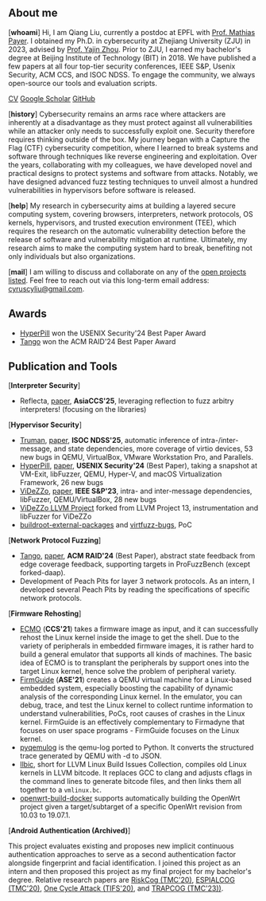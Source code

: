 ## About me

[**whoami**] Hi, I am Qiang Liu, currently a postdoc at EPFL with [Prof.  Mathias
Payer](https://nebelwelt.net/). I obtained my Ph.D. in cybersecurity at Zhejiang
University (ZJU) in 2023, advised by [Prof. Yajin Zhou](https://yajin.org/).
Prior to ZJU, I earned my bachelor's degree at Beijing Institute of Technology
(BIT) in 2018. We have published a few papers at all four top-tier security
conferences, IEEE S&P, Usenix Security, ACM CCS, and ISOC NDSS. To engage the
community, we always open-source our tools and evaluation scripts.

[CV](./Qiang_s_CV.pdf)
[Google Scholar](https://scholar.google.com/citations?user=fa1uB2sAAAAJ&hl=en)
[GitHub](https://github.com/cyruscyliu)

[**history**] Cybersecurity remains an arms race where attackers are inherently
at a disadvantage as they must protect against all vulnerabilities while an
attacker only needs to successfully exploit one. Security therefore requires
thinking outside of the box. My journey began with a Capture the Flag (CTF)
cybersecurity competition, where I learned to break systems and software through
techniques like reverse engineering and exploitation. Over the years,
collaborating with my colleagues, we have developed novel and practical designs
to protect systems and software from attacks. Notably, we have designed advanced
fuzz testing techniques to unveil almost a hundred vulnerabilities in
hypervisors before software is released.

[**help**] My research in cybersecurity aims at building a layered secure
computing system, covering browsers, interpreters, network protocols, OS
kernels, hypervisors, and trusted execution environment (TEE), which requires
the research on the automatic vulnerability detection before the release of
software and vulnerability mitigation at runtime. Ultimately, my research aims
to make the computing system hard to break, benefiting not only individuals but
also organizations.

[**mail**] I am willing to discuss and collaborate on any of the [open projects
listed](./projects.md). Feel free to reach out via this long-term email address:
<cyruscyliu@gmail.com>.

## Awards

+ [HyperPill](./papers/hyperpill-sec24.pdf) won the USENIX Security'24 Best Paper Award
+ [Tango](./papers/tango-raid24.pdf) won the ACM RAID'24 Best Paper Award

## Publication and Tools

[**Interpreter Security**]

+ Reflecta, [paper](./papers/reflecta-asiaccs25.pdf), **AsiaCCS'25**,
leveraging reflection to fuzz arbitry interpreters! (focusing on the libraries)

[**Hypervisor Security**]

+ [Truman](https://github.com/vul337/Truman),
[paper](./papers/truman-ndss25.pdf), **ISOC NDSS'25**, automatic inference of
intra-/inter-message, and state dependencies, more coverage of virtio devices,
53 new bugs in QEMU, VirtualBox, VMware Workstation Pro, and Parallels.
+ [HyperPill](https://github.com/HexHive/HyperPill/tree/artifact-evaluation),
[paper](./papers/hyperpill-sec24.pdf), **USENIX Security'24** (Best Paper),
taking a snapshot at VM-Exit, libFuzzer, QEMU, Hyper-V, and macOS Virtualization
Framework, 26 new bugs
+ [ViDeZZo](https://github.com/HexHive/videzzo),
[paper](./papers/videzzo-sp23.pdf), **IEEE S&P'23**, intra- and inter-message
dependencies, libFuzzer, QEMU/VirtualBox, 28 new bugs
+ [ViDeZZo LLVM Project](https://github.com/cyruscyliu/videzzo-llvm-project)
forked from LLVM Project 13, instrumentation and libFuzzer for ViDeZZo
+ [buildroot-external-packages](https://github.com/cyruscyliu/buildroot-external-packages)
and [virtfuzz-bugs](https://github.com/HexHive/virtfuzz-bugs), PoC

[**Network Protocol Fuzzing**]

+ [Tango](https://github.com/HexHive/tango), [paper](./papers/tango-raid24.pdf),
**ACM RAID'24** (Best Paper), abstract state feedback from edge coverage
feedback, supporting targets in ProFuzzBench (except forked-daap).
+ Development of Peach Pits for layer 3 network protocols. As an intern, I
developed several Peach Pits by reading the specifications of specific network
protocols.

[**Firmware Rehosting**]

+ [ECMO](https://github.com/valour01/ecmo) (**CCS'21**) takes a firmware image
as input, and it can successfully rehost the Linux kernel inside the image to
get the shell. Due to the variety of peripherals in embedded firmware images,
it is rather hard to build a general emulator that supports all kinds of
machines. The basic idea of ECMO is to transplant the peripherals by support
ones into the target Linux kernel, hence solve the problem of peripheral
variety.
+ [FirmGuide](https://github.com/cyruscyliu/firmguide) (**ASE'21**) creates a
QEMU virtual machine for a Linux-based embedded system, especially boosting the
capability of dynamic analysis of the corresponding Linux kernel. In the
emulator, you can debug, trace, and test the Linux kernel to collect runtime
information to understand vulnerabilities, PoCs, root causes of
crashes in the Linux kernel. FirmGuide is an effectively complementary to
Firmadyne that focuses on user space programs - FirmGuide focuses on the Linux
kernel.
+ [pyqemulog](https://github.com/cyruscyliu/pyqemulog) is the qemu-log ported to
Python. It converts the structured trace generated by QEMU with -d to JSON.
+ [llbic](https://github.com/cyruscyliu/llbic), short for LLVM Linux
Build Issues Collection, compiles old Linux kernels in LLVM bitcode. It
replaces GCC to clang and adjusts cflags in the command lines to
generate bitcode files, and then links them all together to a `vmlinux.bc`.
+ [openwrt-build-docker](https://github.com/cyruscyliu/openwrt-build-docker)
supports automatically building the OpenWrt project given a target/subtarget of
a specific OpenWrt revision from 10.03 to 19.07.1.

[**Android Authentication (Archived)**]

This project evaluates existing and proposes new implicit continuous
authentication approaches to serve as a second authentication factor alongside
fingerprint and facial identification. I joined this project as an intern and
then proposed this project as my final project for my bachelor's degree.
Relative research papers are [RiskCog (TMC'20)](./papers/riskcog-tmc20.pdf),
[ESPIALCOG (TMC'20)](./papers/espialcog-tmc20.pdf), [One Cycle Attack
(TIFS'20)](./papers/one-cycle-attack-tifs20.pdf), and [TRAPCOG
(TMC'23))](./papers/trapcog-tmc23.pdf).

